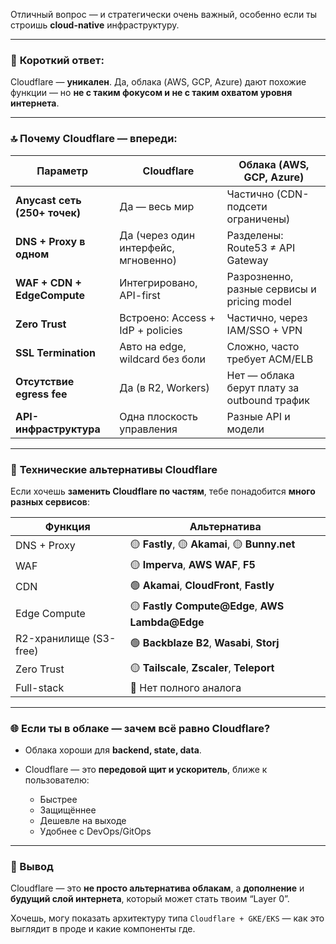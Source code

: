 Отличный вопрос — и стратегически очень важный, особенно если ты строишь **cloud-native** инфраструктуру.

---

### 🧭 **Короткий ответ:**

Cloudflare — **уникален**. Да, облака (AWS, GCP, Azure) дают похожие функции — но **не с таким фокусом и не с таким охватом уровня интернета**.

---

### 🔝 **Почему Cloudflare — впереди:**

| Параметр                      | Cloudflare                           | Облака (AWS, GCP, Azure)                    |
| ----------------------------- | ------------------------------------ | ------------------------------------------- |
| **Anycast сеть (250+ точек)** | Да — весь мир                        | Частично (CDN-подсети ограничены)           |
| **DNS + Proxy в одном**       | Да (через один интерфейс, мгновенно) | Разделены: Route53 ≠ API Gateway            |
| **WAF + CDN + EdgeCompute**   | Интегрировано, API-first             | Разрозненно, разные сервисы и pricing model |
| **Zero Trust**                | Встроено: Access + IdP + policies    | Частично, через IAM/SSO + VPN               |
| **SSL Termination**           | Авто на edge, wildcard без боли      | Сложно, часто требует ACM/ELB               |
| **Отсутствие egress fee**     | Да (в R2, Workers)                   | Нет — облака берут плату за outbound трафик |
| **API-инфраструктура**        | Одна плоскость управления            | Разные API и модели                         |

---

### 🔁 **Технические альтернативы Cloudflare**

Если хочешь **заменить Cloudflare по частям**, тебе понадобится **много разных сервисов**:

| Функция                | Альтернатива                                      |
| ---------------------- | ------------------------------------------------- |
| DNS + Proxy            | 🟡 **Fastly**, 🟡 **Akamai**, 🟡 **Bunny.net**    |
| WAF                    | 🟡 **Imperva**, **AWS WAF**, **F5**               |
| CDN                    | 🟢 **Akamai**, **CloudFront**, **Fastly**         |
| Edge Compute           | 🟡 **Fastly Compute\@Edge**, **AWS Lambda\@Edge** |
| R2-хранилище (S3-free) | 🟢 **Backblaze B2**, **Wasabi**, **Storj**        |
| Zero Trust             | 🟡 **Tailscale**, **Zscaler**, **Teleport**       |
| Full-stack             | 🔴 Нет полного аналога                            |

---

### 🌐 **Если ты в облаке — зачем всё равно Cloudflare?**

* Облака хороши для **backend, state, data**.
* Cloudflare — это **передовой щит и ускоритель**, ближе к пользователю:

  * Быстрее
  * Защищённее
  * Дешевле на выходе
  * Удобнее с DevOps/GitOps

---

### 🧠 Вывод

Cloudflare — это **не просто альтернатива облакам**, а **дополнение** и **будущий слой интернета**, который может стать твоим “Layer 0”.

Хочешь, могу показать архитектуру типа `Cloudflare + GKE/EKS` — как это выглядит в проде и какие компоненты где.
